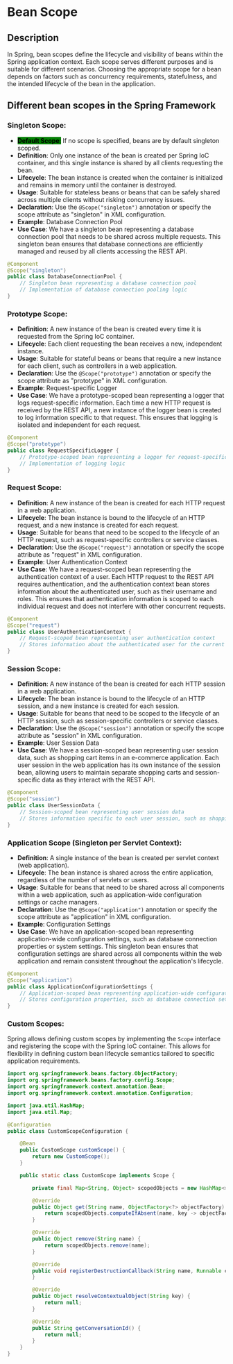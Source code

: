 # Bean Scope

## Description

In Spring, bean scopes define the lifecycle and visibility of beans within the Spring application context. Each scope serves different purposes and is suitable for different scenarios. Choosing the appropriate scope for a bean depends on factors such as concurrency requirements, statefulness, and the intended lifecycle of the bean in the application.

## Different bean scopes in the Spring Framework

### **Singleton Scope**:

* <mark style="background-color:green;">**Default Scope**</mark><mark style="background-color:green;">:</mark> If no scope is specified, beans are by default singleton scoped.
* **Definition**: Only one instance of the bean is created per Spring IoC container, and this single instance is shared by all clients requesting the bean.
* **Lifecycle**: The bean instance is created when the container is initialized and remains in memory until the container is destroyed.
* **Usage**: Suitable for stateless beans or beans that can be safely shared across multiple clients without risking concurrency issues.
* **Declaration**: Use the `@Scope("singleton")` annotation or specify the scope attribute as "singleton" in XML configuration.
* **Example**: Database Connection Pool
* **Use Case**: We have a singleton bean representing a database connection pool that needs to be shared across multiple requests. This singleton bean ensures that database connections are efficiently managed and reused by all clients accessing the REST API.

```java
@Component
@Scope("singleton")
public class DatabaseConnectionPool {
    // Singleton bean representing a database connection pool
    // Implementation of database connection pooling logic
}
```

### **Prototype Scope**:&#x20;

* **Definition**: A new instance of the bean is created every time it is requested from the Spring IoC container.
* **Lifecycle**: Each client requesting the bean receives a new, independent instance.
* **Usage**: Suitable for stateful beans or beans that require a new instance for each client, such as controllers in a web application.
* **Declaration**: Use the `@Scope("prototype")` annotation or specify the scope attribute as "prototype" in XML configuration.
* **Example**: Request-specific Logger
* **Use Case**: We have a prototype-scoped bean representing a logger that logs request-specific information. Each time a new HTTP request is received by the REST API, a new instance of the logger bean is created to log information specific to that request. This ensures that logging is isolated and independent for each request.

```java
@Component
@Scope("prototype")
public class RequestSpecificLogger {
    // Prototype-scoped bean representing a logger for request-specific information
    // Implementation of logging logic
}
```

### **Request Scope**:&#x20;

* **Definition**: A new instance of the bean is created for each HTTP request in a web application.
* **Lifecycle**: The bean instance is bound to the lifecycle of an HTTP request, and a new instance is created for each request.
* **Usage**: Suitable for beans that need to be scoped to the lifecycle of an HTTP request, such as request-specific controllers or service classes.
* **Declaration**: Use the `@Scope("request")` annotation or specify the scope attribute as "request" in XML configuration.&#x20;
* **Example**: User Authentication Context
* **Use Case**: We have a request-scoped bean representing the authentication context of a user. Each HTTP request to the REST API requires authentication, and the authentication context bean stores information about the authenticated user, such as their username and roles. This ensures that authentication information is scoped to each individual request and does not interfere with other concurrent requests.

```java
@Component
@Scope("request")
public class UserAuthenticationContext {
    // Request-scoped bean representing user authentication context
    // Stores information about the authenticated user for the current request
}
```

### **Session Scope**:

* **Definition**: A new instance of the bean is created for each HTTP session in a web application.
* **Lifecycle**: The bean instance is bound to the lifecycle of an HTTP session, and a new instance is created for each session.
* **Usage**: Suitable for beans that need to be scoped to the lifecycle of an HTTP session, such as session-specific controllers or service classes.
* **Declaration**: Use the `@Scope("session")` annotation or specify the scope attribute as "session" in XML configuration.
* **Example**: User Session Data
* **Use Case**: We have a session-scoped bean representing user session data, such as shopping cart items in an e-commerce application. Each user session in the web application has its own instance of the session bean, allowing users to maintain separate shopping carts and session-specific data as they interact with the REST API.

```java
@Component
@Scope("session")
public class UserSessionData {
    // Session-scoped bean representing user session data
    // Stores information specific to each user session, such as shopping cart items
}
```

### **Application Scope (Singleton per Servlet Context)**:&#x20;

* **Definition**: A single instance of the bean is created per servlet context (web application).
* **Lifecycle**: The bean instance is shared across the entire application, regardless of the number of servlets or users.
* **Usage**: Suitable for beans that need to be shared across all components within a web application, such as application-wide configuration settings or cache managers.
* **Declaration**: Use the `@Scope("application")` annotation or specify the scope attribute as "application" in XML configuration.
* **Example**: Configuration Settings
* **Use Case**: We have an application-scoped bean representing application-wide configuration settings, such as database connection properties or system settings. This singleton bean ensures that configuration settings are shared across all components within the web application and remain consistent throughout the application's lifecycle.

```java
@Component
@Scope("application")
public class ApplicationConfigurationSettings {
    // Application-scoped bean representing application-wide configuration settings
    // Stores configuration properties, such as database connection settings
}
```

### **Custom Scopes**:&#x20;

Spring allows defining custom scopes by implementing the `Scope` interface and registering the scope with the Spring IoC container. This allows for flexibility in defining custom bean lifecycle semantics tailored to specific application requirements.

```java
import org.springframework.beans.factory.ObjectFactory;
import org.springframework.beans.factory.config.Scope;
import org.springframework.context.annotation.Bean;
import org.springframework.context.annotation.Configuration;

import java.util.HashMap;
import java.util.Map;

@Configuration
public class CustomScopeConfiguration {

    @Bean
    public CustomScope customScope() {
        return new CustomScope();
    }

    public static class CustomScope implements Scope {

        private final Map<String, Object> scopedObjects = new HashMap<>();

        @Override
        public Object get(String name, ObjectFactory<?> objectFactory) {
            return scopedObjects.computeIfAbsent(name, key -> objectFactory.getObject());
        }

        @Override
        public Object remove(String name) {
            return scopedObjects.remove(name);
        }

        @Override
        public void registerDestructionCallback(String name, Runnable callback) {
        }

        @Override
        public Object resolveContextualObject(String key) {
            return null;
        }

        @Override
        public String getConversationId() {
            return null;
        }
    }
}
```







